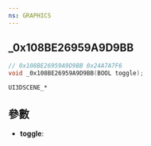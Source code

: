 ```yaml
---
ns: GRAPHICS
---
```

## _0x108BE26959A9D9BB

```c
// 0x108BE26959A9D9BB 0x24A7A7F6
void _0x108BE26959A9D9BB(BOOL toggle);
```

```
UI3DSCENE_*
```

## 參數
* **toggle**: 

